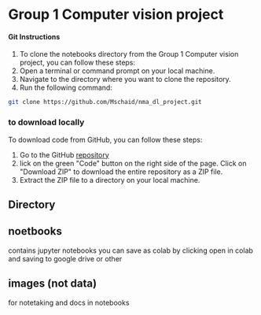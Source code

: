# Group 1 Computer vision project

#### Git Instructions

1. To clone the notebooks directory from the Group 1 Computer vision project, you can follow these steps:
2. Open a terminal or command prompt on your local machine.
3. Navigate to the directory where you want to clone the repository.
4. Run the following command: 
```bash
git clone https://github.com/Mschaid/nma_dl_project.git
```

### to download locally

To download code from GitHub, you can follow these steps:

1. Go to the GitHub [repository](https://github.com/Mschaid/nma_dl_project.git)
2. lick on the green "Code" button on the right side of the page.
Click on "Download ZIP" to download the entire repository as a ZIP file.
1. Extract the ZIP file to a directory on your local machine.



## Directory 

## noetbooks 
contains jupyter notebooks
you can save as colab by clicking open in colab and saving to google drive or other
## images (not data)
for notetaking and docs in notebooks
